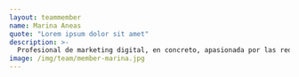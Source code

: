 ```yaml
---
layout: teammember
name: Marina Aneas
quote: "Lorem ipsum dolor sit amet"
description: >-
  Profesional de marketing digital, en concreto, apasionada por las redes sociales. Soy una charlatana innata. Por eso, la comunicación siempre ha sido y será parte de mi vida. Constancia y mucho cariño definen muy bien mi entorno de trabajo. ¿Mi lema? ¡PRODUCIR PRODUCIR PRODUCIR!
image: /img/team/member-marina.jpg
---
```


